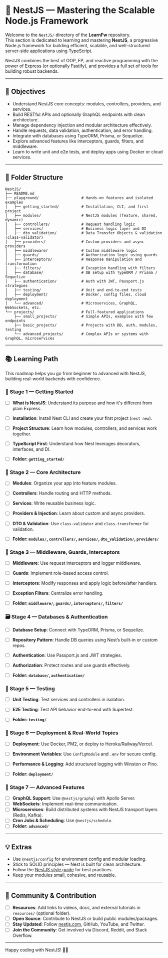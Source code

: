 # 🧱 NestJS — Mastering the Scalable Node.js Framework

Welcome to the `NestJS/` directory of the **LearnFw** repository.  
This section is dedicated to learning and mastering **NestJS**, a progressive Node.js framework for building efficient, scalable, and well-structured server-side applications using TypeScript.

NestJS combines the best of OOP, FP, and reactive programming with the power of Express (or optionally Fastify), and provides a full set of tools for building robust backends.

---

## 🎯 Objectives

- Understand NestJS core concepts: modules, controllers, providers, and services.
- Build RESTful APIs and optionally GraphQL endpoints with clean architecture.
- Manage dependency injection and modular architecture effectively.
- Handle requests, data validation, authentication, and error handling.
- Integrate with databases using TypeORM, Prisma, or Sequelize.
- Explore advanced features like interceptors, guards, filters, and middleware.
- Learn to write unit and e2e tests, and deploy apps using Docker or cloud services.

---

## 📂 Folder Structure

```plaintext
NestJS/ 
├── README.md 
├── playground/                   # Hands-on features and isolated examples 
│   ├── getting_started/          # Installation, CLI, and first project 
│   ├── modules/                  # NestJS modules (feature, shared, dynamic) 
│   ├── controllers/              # Request handling logic 
│   ├── services/                 # Business logic layer and DI 
│   ├── dto_validation/           # Data Transfer Objects & validation (class-validator) 
│   ├── providers/                # Custom providers and async providers 
│   ├── middleware/               # Custom middleware logic 
│   ├── guards/                   # Authorization logic using guards 
│   ├── interceptors/             # Response manipulation and transformation 
│   ├── filters/                  # Exception handling with filters 
│   ├── database/                 # DB setup with TypeORM / Prisma / Sequelize 
│   ├── authentication/           # Auth with JWT, Passport.js strategies 
│   ├── testing/                  # Unit and end-to-end tests 
│   ├── deployment/               # Docker, config files, cloud deployment 
│   └── advanced/                 # Microservices, GraphQL, WebSockets, etc. 
└── projects/                     # Full-featured applications 
    ├── small_projects/           # Simple APIs, examples with few endpoints 
    ├── basic_projects/           # Projects with DB, auth, modules, testing 
    └── advanced_projects/        # Complex APIs or systems with GraphQL, microservices

```

---

## 📚 Learning Path

This roadmap helps you go from beginner to advanced with NestJS, building real-world backends with confidence.


### 🧭 Stage 1 — Getting Started
- [ ] **What is NestJS**: Understand its purpose and how it's different from plain Express.
- [ ] **Installation**: Install Nest CLI and create your first project (`nest new`).
- [ ] **Project Structure**: Learn how modules, controllers, and services work together.
- [ ] **TypeScript First**: Understand how Nest leverages decorators, interfaces, and DI.
- [ ] **Folder: `getting_started/`**


### 🧱 Stage 2 — Core Architecture
- [ ] **Modules**: Organize your app into feature modules.
- [ ] **Controllers**: Handle routing and HTTP methods.
- [ ] **Services**: Write reusable business logic.
- [ ] **Providers & Injection**: Learn about custom and async providers.
- [ ] **DTO & Validation**: Use `class-validator` and `class-transformer` for validation.
- [ ] **Folder: `modules/`, `controllers/`, `services/`, `dto_validation/`, `providers/`**


### 🔐 Stage 3 — Middleware, Guards, Interceptors
- [ ] **Middleware**: Use request interceptors and logger middleware.
- [ ] **Guards**: Implement role-based access control.
- [ ] **Interceptors**: Modify responses and apply logic before/after handlers.
- [ ] **Exception Filters**: Centralize error handling.
- [ ] **Folder: `middleware/`, `guards/`, `interceptors/`, `filters/`**


### 🗃️ Stage 4 — Databases & Authentication
- [ ] **Database Setup**: Connect with TypeORM, Prisma, or Sequelize.
- [ ] **Repository Pattern**: Handle DB queries using Nest’s built-in or custom repos.
- [ ] **Authentication**: Use Passport.js and JWT strategies.
- [ ] **Authorization**: Protect routes and use guards effectively.
- [ ] **Folder: `database/`, `authentication/`**


### 🧪 Stage 5 — Testing
- [ ] **Unit Testing**: Test services and controllers in isolation.
- [ ] **E2E Testing**: Test API behavior end-to-end with Supertest.
- [ ] **Folder: `testing/`**


### 🚀 Stage 6 — Deployment & Real-World Topics
- [ ] **Deployment**: Use Docker, PM2, or deploy to Heroku/Railway/Vercel.
- [ ] **Environment Variables**: Use `ConfigModule` and `.env` for secure config.
- [ ] **Performance & Logging**: Add structured logging with Winston or Pino.
- [ ] **Folder: `deployment/`**


### 🧠 Stage 7 — Advanced Features
- [ ] **GraphQL Support**: Use `@nestjs/graphql` with Apollo Server.
- [ ] **WebSockets**: Implement real-time communication.
- [ ] **Microservices**: Build distributed systems with NestJS transport layers (Redis, Kafka).
- [ ] **Cron Jobs & Scheduling**: Use `@nestjs/schedule`.
- [ ] **Folder: `advanced/`**

---

## 💡 Extras

- Use `@nestjs/config` for environment config and modular loading.
- Stick to SOLID principles — Nest is built for clean architecture.
- Follow the [NestJS style guide](https://docs.nestjs.com/recipes/style-guide) for best practices.
- Keep your modules small, cohesive, and reusable.

---

## 🤝 Community & Contribution

- [ ] **Resources**: Add links to videos, docs, and external tutorials in `resources/` (optional folder).
- [ ] **Open Source**: Contribute to NestJS or build public modules/packages.
- [ ] **Stay Updated**: Follow [nestjs.com](https://nestjs.com), GitHub, YouTube, and Twitter.
- [ ] **Join the Community**: Get involved via Discord, Reddit, and Stack Overflow.

---

Happy coding with NestJS! 🧱🚀  
